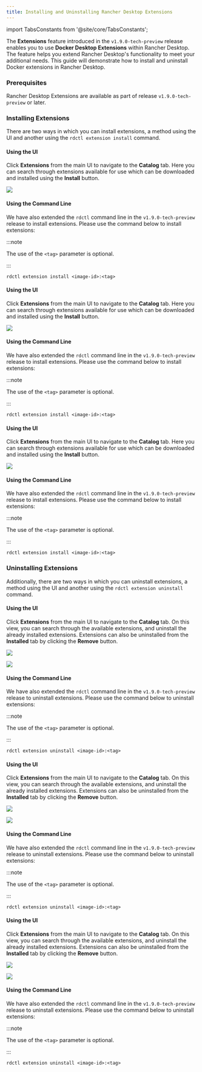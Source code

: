 ```yaml
---
title: Installing and Uninstalling Rancher Desktop Extensions
---
```


<head>
  <link rel="canonical" href="https://docs.rancherdesktop.io/how-to-guides/installing-uninstalling-extensions"/>
</head>

import TabsConstants from '@site/core/TabsConstants';

The **Extensions** feature introduced in the `v1.9.0-tech-preview` release enables you to use **Docker Desktop Extensions** within Rancher Desktop. The feature helps you extend Rancher Desktop's functionality to meet your additional needs. This guide will demonstrate how to install and uninstall Docker extensions in Rancher Desktop.

### Prerequisites

Rancher Desktop Extensions are available as part of release `v1.9.0-tech-preview` or later.

### Installing Extensions

There are two ways in which you can install extensions, a method using the UI and another using the `rdctl extension install` command.

<Tabs groupId="os" defaultValue={TabsConstants.defaultOs}>
<TabItem value="Windows">

#### Using the UI

Click **Extensions** from the main UI to navigate to the **Catalog** tab. Here you can search through extensions available for use which can be downloaded and installed using the **Install** button.

![](rd-versioned-asset://ui-main/Windows_Extensions.png)

#### Using the Command Line

We have also extended the `rdctl` command line in the `v1.9.0-tech-preview` release to install extensions. Please use the command below to install extensions:

:::note

The use of the `<tag>` parameter is optional.

:::

```
rdctl extension install <image-id>:<tag>
```

</TabItem>
<TabItem value="macOS">

#### Using the UI

Click **Extensions** from the main UI to navigate to the **Catalog** tab. Here you can search through extensions available for use which can be downloaded and installed using the **Install** button.

![](rd-versioned-asset://ui-main/macOS_Extensions.png)

#### Using the Command Line

We have also extended the `rdctl` command line in the `v1.9.0-tech-preview` release to install extensions. Please use the command below to install extensions:

:::note

The use of the `<tag>` parameter is optional.

:::

```
rdctl extension install <image-id>:<tag>
```

</TabItem>
<TabItem value="Linux">

#### Using the UI

Click **Extensions** from the main UI to navigate to the **Catalog** tab. Here you can search through extensions available for use which can be downloaded and installed using the **Install** button.

![](rd-versioned-asset://ui-main/Linux_Extensions.png)

#### Using the Command Line

We have also extended the `rdctl` command line in the `v1.9.0-tech-preview` release to install extensions. Please use the command below to install extensions:

:::note

The use of the `<tag>` parameter is optional.

:::

```
rdctl extension install <image-id>:<tag>
```

</TabItem>
</Tabs>

### Uninstalling Extensions

Additionally, there are two ways in which you can uninstall extensions, a method using the UI and another using the `rdctl extension uninstall` command.

<Tabs groupId="os" defaultValue={TabsConstants.defaultOs}>
<TabItem value="Windows">

#### Using the UI

Click **Extensions** from the main UI to navigate to the **Catalog** tab. On this view, you can search through the available extensions, and uninstall the already installed extensions. Extensions can also be uninstalled from the **Installed** tab by clicking the **Remove** button.

<Tabs>
<TabItem value="Catalog">

![](rd-versioned-asset://ui-main/Windows_Extensions.png)

</TabItem>
<TabItem value="Installed">

![](rd-versioned-asset://ui-main/Windows_Extensions-Installed.png)

</TabItem>
</Tabs>

#### Using the Command Line

We have also extended the `rdctl` command line in the `v1.9.0-tech-preview` release to uninstall extensions. Please use the command below to uninstall extensions:

:::note

The use of the `<tag>` parameter is optional.

:::

```
rdctl extension uninstall <image-id>:<tag>
```

</TabItem>
<TabItem value="macOS">

#### Using the UI

Click **Extensions** from the main UI to navigate to the **Catalog** tab. On this view, you can search through the available extensions, and uninstall the already installed extensions. Extensions can also be uninstalled from the **Installed** tab by clicking the **Remove** button.

<Tabs>
<TabItem value="Catalog">

![](rd-versioned-asset://ui-main/macOS_Extensions.png)

</TabItem>
<TabItem value="Installed">

![](rd-versioned-asset://ui-main/macOS_Extensions-Installed.png)

</TabItem>
</Tabs>

#### Using the Command Line

We have also extended the `rdctl` command line in the `v1.9.0-tech-preview` release to uninstall extensions. Please use the command below to uninstall extensions:

:::note

The use of the `<tag>` parameter is optional.

:::

```
rdctl extension uninstall <image-id>:<tag>
```

</TabItem>
<TabItem value="Linux">

#### Using the UI

Click **Extensions** from the main UI to navigate to the **Catalog** tab. On this view, you can search through the available extensions, and uninstall the already installed extensions. Extensions can also be uninstalled from the **Installed** tab by clicking the **Remove** button.

<Tabs>
<TabItem value="Catalog">

![](rd-versioned-asset://ui-main/Linux_Extensions.png)

</TabItem>
<TabItem value="Installed">

![](rd-versioned-asset://ui-main/Linux_Extensions-Installed.png)

</TabItem>
</Tabs>

#### Using the Command Line

We have also extended the `rdctl` command line in the `v1.9.0-tech-preview` release to uninstall extensions. Please use the command below to uninstall extensions:

:::note

The use of the `<tag>` parameter is optional.

:::

```
rdctl extension uninstall <image-id>:<tag>
```

</TabItem>
</Tabs>

